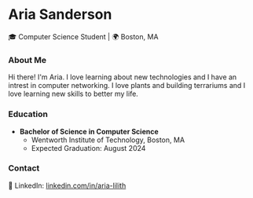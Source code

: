 # Aria Sanderson

🎓 Computer Science Student | 🌍 Boston, MA

### About Me

Hi there! I'm Aria. I love learning about new technologies and I have an intrest in computer networking. I love plants and building terrariums and I love learning new skills to better my life.

### Education

- **Bachelor of Science in Computer Science**
  - Wentworth Institute of Technology, Boston, MA
  - Expected Graduation: August 2024

### Contact

🔗 LinkedIn: [linkedin.com/in/aria-lilith](https://www.linkedin.com/in/aria-lilith)  

